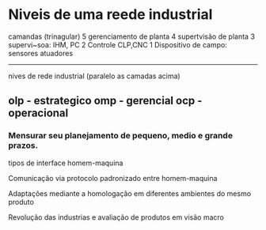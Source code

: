 # Niveis de uma reede industrial

camandas (trinagular)
5 gerenciamento de planta
4 supertvisão de planta
3 supervi~soa: IHM, PC
2 Controle CLP,CNC
1 Dispositivo de campo: sensores atuadores

----

nives de rede industrial (paralelo as camadas acima)

olp - estrategico
omp - gerencial
ocp - operacional
 -----

### Mensurar seu planejamento de pequeno, medio e grande prazos.

tipos de interface
homem-maquina

Comunicação via protocolo padronizado entre homem-maquina

Adaptações mediante a homologação em diferentes ambientes do mesmo produto

Revolução das industrias e avaliação de produtos em visão macro











